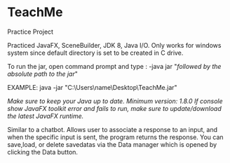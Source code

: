 # TeachMe
Practice Project

Practiced JavaFX, SceneBuilder, JDK 8, Java I/O.
Only works for windows system since default directory is set to be created in C drive.

To run the jar, open command prompt and type :
-java jar "*followed by the absolute path to the jar*"

EXAMPLE: java -jar "C:\Users\name\Desktop\TeachMe.jar"

*Make sure to keep your Java up to date. Minimum version: 1.8.0*
*If console show JavaFX toolkit error and fails to run, make sure to update/download the latest JavaFX runtime.*

Similar to a chatbot. Allows user to associate a response to an input, and when the specific input is sent, the program returns the
response. You can save,load, or delete savedatas via the Data manager which is opened by clicking the Data button.

